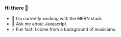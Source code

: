### Hi there 👋

- 🔭 I’m currently working with the MERN stack.
- 💬 Ask me about Javascript
- ⚡ Fun fact: I come from a background of musicians.

